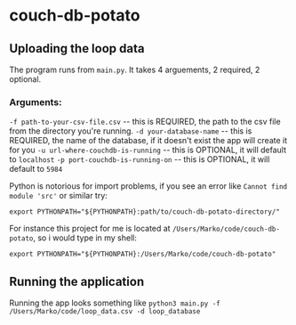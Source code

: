 # couch-db-potato

## Uploading the loop data

The program runs from `main.py`. It takes 4 arguements, 2 required, 2 optional.

### Arguments:

`-f path-to-your-csv-file.csv` -- this is REQUIRED, the path to the csv file from the directory you're running.
`-d your-database-name` -- this is REQUIRED, the name of the database, if it doesn't exist the app will create it for you
`-u url-where-couchdb-is-running` -- this is OPTIONAL, it will default to `localhost` 
`-p port-couchdb-is-running-on` -- this is OPTIONAL, it will default to `5984`

Python is notorious for import problems, if you see an error like `Cannot find module 'src'` or similar try:
```
export PYTHONPATH="${PYTHONPATH}:path/to/couch-db-potato-directory/"
```

For instance this project for me is located at `/Users/Marko/code/couch-db-potato`, so i would type in my shell:

`export PYTHONPATH="${PYTHONPATH}:/Users/Marko/code/couch-db-potato"`

## Running the application

Running the app looks something like `python3 main.py -f /Users/Marko/code/loop_data.csv -d loop_database` 
